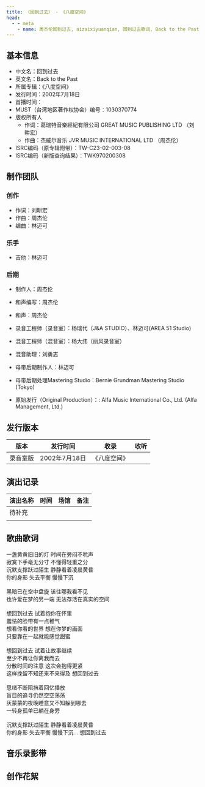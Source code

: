 ```yaml
---
title: 〈回到过去〉 - 《八度空间》
head:
  - - meta
    - name: 周杰伦回到过去, aizaixiyuanqian, 回到过去歌词, Back to the Past
---
```


## 基本信息
- 中文名：回到过去<br/>
- 英文名：Back to the Past<br/>
- 所属专辑：《八度空间》<br/>
- 发行时间：2002年7月18日<br/>
- 首播时间：
- MUST（台湾地区著作权协会）编号：1030370774
- 版权所有人
  - 作词：葛瑞特音樂經紀有限公司 GREAT MUSIC PUBLISHING LTD （刘畊宏）
  - 作曲：杰威尔音乐 JVR MUSIC INTERNATIONAL LTD （周杰伦）
- ISRC编码（原专辑附带）：TW-C23-02-003-08
- ISRC编码（新版查询结果）：TWK970200308

## 制作团队
### 创作
- 作词：刘畊宏
- 作曲：周杰伦
- 编曲：林迈可
### 乐手
- 吉他：林迈可
### 后期

- 制作人：周杰伦
- 和声编写：周杰伦
- 和声：周杰伦
- 录音工程师（录音室）：杨瑞代（J&A STUDIO）、林迈可(AREA 51 Studio)
- 混音工程师（混音室）：杨大纬（丽风录音室）
- 混音助理：刘勇志
- 母带后期制作人：林迈可
- 母带后期处理Mastering Studio：Bernie Grundman Mastering Studio (Tokyo)

- 原始发行（Original Production）：: Alfa Music International Co., Ltd. (Alfa Management, Ltd.)

## 发行版本
| 版本 | 发行时间 | 收录 | 收听 |
| ---- | -------- | ---- | ---- |
| 录音室版 | 2002年7月18日 | 《八度空间》    | |

## 演出记录
| 演出名称 | 时间 | 场馆 | 备注 |
| ---- | -------- | ---- | ---- |
| 待补充 |  |     | |
|  |  |     | |

## 歌曲歌词

一盏黄黄旧旧的灯 时间在旁闷不吭声<br/>
寂寞下手毫无分寸 不懂得轻重之分<br/>
沉默支撑跃过陌生 静静看着凌晨黄昏<br/>
你的身影 失去平衡 慢慢下沉<br/>
<br/>
黑暗已在空中盘旋 该往哪我看不见<br/>
也许爱在梦的另一端 无法存活在真实的空间<br/>
<br/>
想回到过去 试着抱你在怀里<br/>
羞怯的脸带有一点稚气<br/>
想看你看的世界 想在你梦的画面<br/>
只要靠在一起就能感觉甜蜜<br/>
<br/>
想回到过去 试着让故事继续<br/>
至少不再让你离我而去<br/>
分散时间的注意 这次会抱得更紧<br/>
这样挽留不知还来不来得及 想回到过去<br/>
<br/>
思绪不断阻挡着回忆播放<br/>
盲目的追寻仍然空空荡荡<br/>
灰蒙蒙的夜晚睡意又不知躲到哪去<br/>
一转身孤单已躺在身旁<br/>
<br/>
沉默支撑跃过陌生 静静看着凌晨黄昏<br/>
你的身影 失去平衡 慢慢下沉... 想回到过去<br/>

## 音乐录影带

## 创作花絮
